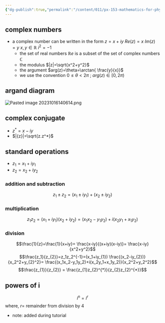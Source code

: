 ```yaml
---
{"dg-publish":true,"permalink":"/content/011/px-153-mathematics-for-physicists/term-1/px-153-b-complex-numbers/px-153-b1-basic-operations-and-the-argand-diagram/","noteIcon":"1","created":"2024-10-01T18:27:09.073+01:00","updated":"2024-11-26T19:36:29.562+00:00"}
---
```


## complex numbers
- a complex number can be written in the form $z=x+iy$
		$Re(z)=x$
		$Im(z)=y$
			 $x,y \in \mathbb{R}$
			 $i^2=-1$
	- the set of real numbers $\mathbb Re$ is a subset of the set of complex numbers $\mathbb{C}$
	- the modulus $|z|=\sqrt{x^2+y^2}$
	- the argument $arg(z)=\theta=\arctan{ \frac{y}{x}}$
	- we use the convention $0\leq\theta< 2\pi$ ; $arg(z)\in[0,2\pi)$
## argand diagram
![Pasted image 20231016140614.png](/img/user/pics/Pasted%20image%2020231016140614.png)
## complex conjugate
- $z^*=x-iy$
- $|{z}|=\sqrt{z.z^*}$
## standard operations
- $z_1=x_1+iy_1$
- $z_2=x_2+iy_2$
### addition and subtraction
$$z_1\pm z_2=(x_1\pm iy_1)+(x_2\pm iy_2)$$
### multiplication
$$z_1z_2=(x_1+iy_1)(x_2+iy_2)=(x_1x_2-y_1y_2)+i(x_2y_1+x_1y_2)$$
### division
$$\frac{1}{z}=\frac{1}{x+iy}= \frac{x-iy}{(x+iy)(x-iy)}= \frac{x-iy}{x^2+y^2}$$
$$\frac{z_1}{z_{2}}=z_1z_2^{-1}=(x_1+iy_{1}) \frac{(x_2-iy_{2})}{x_2^2+y_{2}^2}= \frac{(x_1x_2-y_1y_2)+i(x_2y_1+x_1y_2)}{x_2^2+y_2^2}$$
$$\frac{z_{1}}{z_{2}} = \frac{z_{1}z_{2}^{*}}{z_{2}z_{2}^{*}}$$
## powers of i
$$i^n=i^r$$
where, $r=$ remainder from division by 4
- note: added during tutorial
